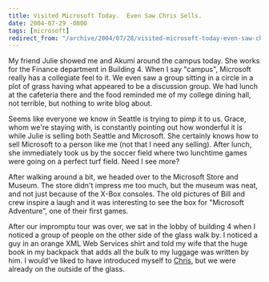 ```yaml
---
title: Visited Microsoft Today.  Even Saw Chris Sells.
date: 2004-07-29 -0800
tags: [microsoft]
redirect_from: "/archive/2004/07/28/visited-microsoft-today-even-saw-chris-sells.aspx/"
---
```


My friend Julie showed me and Akumi around the campus today. She works for the Finance department in Building 4. When I say "campus", Microsoft really has a collegiate feel to it. We even saw a group sitting in a circle in a plot of grass having what appeared to be a discussion group. We had lunch at the cafeteria there and the food reminded me of my college dining hall, not terrible, but nothing to write blog about.

Seems like everyone we know in Seattle is trying to pimp it to us. Grace, whom we're staying with, is constantly pointing out how wonderful it is while Julie is selling both Seattle and Microsoft. She certainly knows how to sell Microsoft to a person like me (not that I need any selling). After lunch, she immediately took us by the soccer field where two lunchtime games were going on a perfect turf field. Need I see more?

After walking around a bit, we headed over to the Microsoft Store and Museum. The store didn't impress me too much, but the museum was neat, and not just because of the X-Box consoles. The old pictures of Bill and crew inspire a laugh and it was interesting to see the box for "Microsoft Adventure", one of their first games.

After our impromptu tour was over, we sat in the lobby of building 4 when I noticed a group of people on the other side of the glass walk by. I noticed a guy in an orange XML Web Services shirt and told my wife that the huge book in my backpack that adds all the bulk to my luggage was written by him. I would've liked to have introduced myself to [Chris](http://www.sellsbrothers.com/), but we were already on the outside of the glass.
